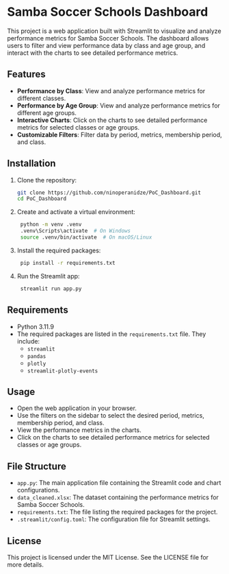 # Samba Soccer Schools Dashboard

This project is a web application built with Streamlit to visualize and analyze performance metrics for Samba Soccer Schools. The dashboard allows users to filter and view performance data by class and age group, and interact with the charts to see detailed performance metrics.

## Features

- **Performance by Class**: View and analyze performance metrics for different classes.
- **Performance by Age Group**: View and analyze performance metrics for different age groups.
- **Interactive Charts**: Click on the charts to see detailed performance metrics for selected classes or age groups.
- **Customizable Filters**: Filter data by period, metrics, membership period, and class.

## Installation

1. Clone the repository:
   ```sh
   git clone https://github.com/ninoperanidze/PoC_Dashboard.git
   cd PoC_Dashboard

2. Create and activate a virtual environment:
   ```sh
    python -m venv .venv
    .venv\Scripts\activate  # On Windows
    source .venv/bin/activate  # On macOS/Linux

3. Install the required packages:
   ```sh
    pip install -r requirements.txt

4. Run the Streamlit app:
   ```sh
    streamlit run app.py


## Requirements

- Python 3.11.9
- The required packages are listed in the `requirements.txt` file. They include:
  - `streamlit`
  - `pandas`
  - `plotly`
  - `streamlit-plotly-events`

## Usage

- Open the web application in your browser.
- Use the filters on the sidebar to select the desired period, metrics, membership period, and class.
- View the performance metrics in the charts.
- Click on the charts to see detailed performance metrics for selected classes or age groups.

## File Structure

- `app.py`: The main application file containing the Streamlit code and chart configurations.
- `data_cleaned.xlsx`: The dataset containing the performance metrics for Samba Soccer Schools.
- `requirements.txt`: The file listing the required packages for the project.
- `.streamlit/config.toml`: The configuration file for Streamlit settings.

## License

This project is licensed under the MIT License. See the LICENSE file for more details.
